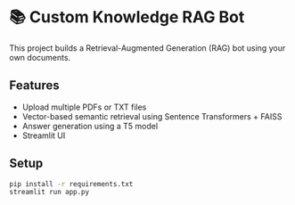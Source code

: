 # 📚 Custom Knowledge RAG Bot

This project builds a Retrieval-Augmented Generation (RAG) bot using your own documents.

## Features
- Upload multiple PDFs or TXT files
- Vector-based semantic retrieval using Sentence Transformers + FAISS
- Answer generation using a T5 model
- Streamlit UI

## Setup

```bash
pip install -r requirements.txt
streamlit run app.py
